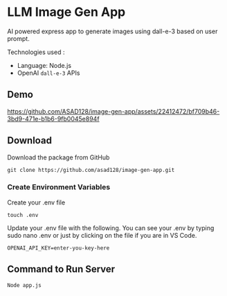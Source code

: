 
# LLM Image Gen App
AI powered express app to generate images using dall-e-3 based on user prompt. 

Technologies used :
 - Language: Node.js
 - OpenAI `dall-e-3` APIs 


## Demo

https://github.com/ASAD128/image-gen-app/assets/22412472/bf709b46-3bd9-471e-b1b6-9fb0045e894f





## Download

Download the package from GitHub

```shell
git clone https://github.com/asad128/image-gen-app.git
```


### Create Environment Variables

Create your .env file

```shell
touch .env
```

Update your .env file with the following. You can see your .env by typing sudo nano .env or just by clicking on the file if you are in VS Code.

```plain
OPENAI_API_KEY=enter-you-key-here
```

## Command to Run Server
```
Node app.js
```
